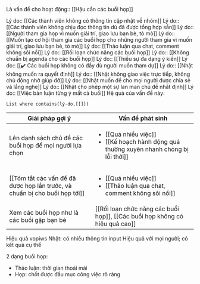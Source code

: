 Là vấn đề cho hoạt động:: [[Hậu cần các buổi họp]]

Lý do:: [[Các thành viên không có thông tin cập nhật về nhóm]]
Lý do:: [[Các thành viên không chịu đọc thông tin dù đã được tổng hợp sẵn]]
Lý do:: [[Người tham gia họp vì muốn giải trí, giao lưu bạn bè, tò mò]]
Lý do:: [[Muốn tạo cơ hội tham gia các buổi họp cho những người tham gia vì muốn giải trí, giao lưu bạn bè, tò mò]]
Lý do:: [[Thảo luận qua chat, comment không sôi nổi]]
Lý do:: [[Rối loạn chức năng các buổi họp]]
Lý do:: [[Không chuẩn bị agenda cho các buổi họp]]
Lý do:: [[Thiếu sự đa dạng ý kiến]]
Lý do:: [[✔️ Các buổi họp không có đầy đủ người muốn tham dự]]
Lý do:: [[Nhật không muốn ra quyết định]]
Lý do:: [[Nhật không giao việc trực tiếp, không chủ động nhờ giúp đỡ]]
Lý do:: [[Nhật muốn để cho mọi người được chia sẻ và lắng nghe]]
Lý do:: [[Nhật cho phép một sự lan man chủ đề nhất định]]
Lý do:: [[Việc bàn luận từng ý mất cả buổi]]
Hệ quả của vấn đề này:
```dataview
List where contains(lý-do,[[]])
```

| Giải pháp gợi ý                                                            | Vấn đề phát sinh                                                                                             |
| -------------------------------------------------------------------------- | ------------------------------------------------------------------------------------------------------------ |
| Lên danh sách chủ đề các buổi họp để mọi người lựa chọn                    | <ul><li>[[Quá nhiều việc]]</li><li>[[Kế hoạch hành động quá thường xuyên nhanh chóng bị lỗi thời]]</li></ul> |
| [[Tóm tắt các vấn đề đã được họp lần trước, và chuẩn bị cho buổi họp tới]] | <ul><li>[[Quá nhiều việc]]</li><li> [[Thảo luận qua chat, comment không sôi nổi]]</li></ul>                  | 
| Xem các buổi họp như là các buổi gặp bạn bè                                | [[Rối loạn chức năng các buổi họp]], [[Các buổi họp không có hiệu quả cao]]                                  |
 
 
  Hiệu quả vopiws Nhật: có nhiều thông tin input
 Hiệu quả với mọi người; có kết quả cụ thể 
 
 2 dạng buổi họp: 
 - Thảo luận: thời gian thoải mái
 - Họp: chốt được đầu mục công việc rõ ràng